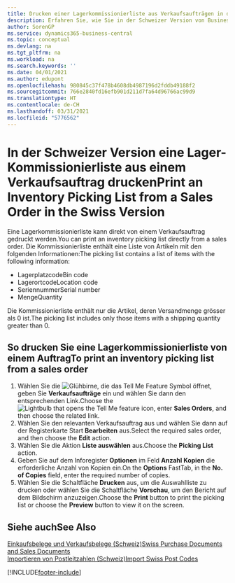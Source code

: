 ```yaml
---
title: Drucken einer Lagerkommissionierliste aus Verkaufsaufträgen in der Schweiz
description: Erfahren Sie, wie Sie in der Schweizer Version von Business Central eine Lagerkommissionierliste direkt aus einem Verkaufsauftrag drucken.
author: SorenGP
ms.service: dynamics365-business-central
ms.topic: conceptual
ms.devlang: na
ms.tgt_pltfrm: na
ms.workload: na
ms.search.keywords: ''
ms.date: 04/01/2021
ms.author: edupont
ms.openlocfilehash: 980845c37f478b4608db4987196d2fddb49188f2
ms.sourcegitcommit: 766e2840fd16efb901d211d7fa64d96766ac99d9
ms.translationtype: HT
ms.contentlocale: de-CH
ms.lasthandoff: 03/31/2021
ms.locfileid: "5776562"
---
```

# <a name="print-an-inventory-picking-list-from-a-sales-order-in-the-swiss-version"></a><span data-ttu-id="bb525-103">In der Schweizer Version eine Lager-Kommissionierliste aus einem Verkaufsauftrag drucken</span><span class="sxs-lookup"><span data-stu-id="bb525-103">Print an Inventory Picking List from a Sales Order in the Swiss Version</span></span>

<span data-ttu-id="bb525-104">Eine Lagerkommissionierliste kann direkt von einem Verkaufsauftrag gedruckt werden.</span><span class="sxs-lookup"><span data-stu-id="bb525-104">You can print an inventory picking list directly from a sales order.</span></span> <span data-ttu-id="bb525-105">Die Kommissionierliste enthält eine Liste von Artikeln mit den folgenden Informationen:</span><span class="sxs-lookup"><span data-stu-id="bb525-105">The picking list contains a list of items with the following information:</span></span>  

- <span data-ttu-id="bb525-106">Lagerplatzcode</span><span class="sxs-lookup"><span data-stu-id="bb525-106">Bin code</span></span>  
- <span data-ttu-id="bb525-107">Lagerortcode</span><span class="sxs-lookup"><span data-stu-id="bb525-107">Location code</span></span>  
- <span data-ttu-id="bb525-108">Seriennummer</span><span class="sxs-lookup"><span data-stu-id="bb525-108">Serial number</span></span>  
- <span data-ttu-id="bb525-109">Menge</span><span class="sxs-lookup"><span data-stu-id="bb525-109">Quantity</span></span>  

<span data-ttu-id="bb525-110">Die Kommissionierliste enthält nur die Artikel, deren Versandmenge grösser als 0 ist.</span><span class="sxs-lookup"><span data-stu-id="bb525-110">The picking list includes only those items with a shipping quantity greater than 0.</span></span>  

## <a name="to-print-an-inventory-picking-list-from-a-sales-order"></a><span data-ttu-id="bb525-111">So drucken Sie eine Lagerkommissionierliste von einem Auftrag</span><span class="sxs-lookup"><span data-stu-id="bb525-111">To print an inventory picking list from a sales order</span></span>  

1. <span data-ttu-id="bb525-112">Wählen Sie die ![Glühbirne, die das Tell Me Feature](../../media/ui-search/search_small.png "Tell me-Funktion") Symbol öffnet, geben Sie **Verkaufsaufträge** ein und wählen Sie dann den entsprechenden Link.</span><span class="sxs-lookup"><span data-stu-id="bb525-112">Choose the ![Lightbulb that opens the Tell Me feature](../../media/ui-search/search_small.png "Tell me what you want to do") icon, enter **Sales Orders**, and then choose the related link.</span></span>  
2. <span data-ttu-id="bb525-113">Wählen Sie den relevanten Verkaufsauftrag aus und wählen Sie dann auf der Registerkarte Start **Bearbeiten** aus.</span><span class="sxs-lookup"><span data-stu-id="bb525-113">Select the required sales order, and then choose the **Edit** action.</span></span>  
3. <span data-ttu-id="bb525-114">Wählen Sie die Aktion **Liste auswählen** aus.</span><span class="sxs-lookup"><span data-stu-id="bb525-114">Choose the **Picking List** action.</span></span>  
4. <span data-ttu-id="bb525-115">Geben Sie auf dem Inforegister **Optionen** im Feld **Anzahl Kopien** die erforderliche Anzahl von Kopien ein.</span><span class="sxs-lookup"><span data-stu-id="bb525-115">On the **Options** FastTab, in the **No. of Copies** field, enter the required number of copies.</span></span>  
5. <span data-ttu-id="bb525-116">Wählen Sie die Schaltfläche **Drucken** aus, um die Auswahlliste zu drucken oder wählen Sie die Schaltfläche **Vorschau**, um den Bericht auf dem Bildschirm anzuzeigen.</span><span class="sxs-lookup"><span data-stu-id="bb525-116">Choose the **Print** button to print the picking list or choose the **Preview** button to view it on the screen.</span></span>  

## <a name="see-also"></a><span data-ttu-id="bb525-117">Siehe auch</span><span class="sxs-lookup"><span data-stu-id="bb525-117">See Also</span></span>

[<span data-ttu-id="bb525-118">Einkaufsbelege und Verkaufsbelege (Schweiz)</span><span class="sxs-lookup"><span data-stu-id="bb525-118">Swiss Purchase Documents and Sales Documents</span></span>](swiss-purchase-documents-and-sales-documents.md)  
[<span data-ttu-id="bb525-119">Importieren von Postleitzahlen (Schweiz)</span><span class="sxs-lookup"><span data-stu-id="bb525-119">Import Swiss Post Codes</span></span>](how-to-import-swiss-post-codes.md)  


[!INCLUDE[footer-include](../../includes/footer-banner.md)]